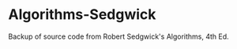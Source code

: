 Algorithms-Sedgwick
===================

Backup of source code from Robert Sedgwick's Algorithms, 4th Ed.